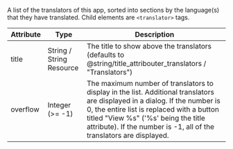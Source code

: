 A list of the translators of this app, sorted into sections by the language(s) that they have translated. Child elements are `<translator>` tags.

|Attribute|Type|Description|
|-----|-----|-----|
|title|String / String Resource|The title to show above the translators (defaults to @string/title_attribouter_translators / "Translators")|
|overflow|Integer (>= -1)|The maximum number of translators to display in the list. Additional translators are displayed in a dialog. If the number is 0, the entire list is replaced with a button titled "View %s" ('%s' being the title attribute). If the number is -1, all of the translators are displayed.|